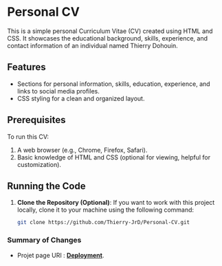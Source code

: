 # Personal CV

This is a simple personal Curriculum Vitae (CV) created using HTML and CSS. It showcases the educational background, skills, experience, and contact information of an individual named Thierry Dohouin. 

## Features

- Sections for personal information, skills, education, experience, and links to social media profiles.
- CSS styling for a clean and organized layout.

## Prerequisites

To run this CV:

1. A web browser (e.g., Chrome, Firefox, Safari).
2. Basic knowledge of HTML and CSS (optional for viewing, helpful for customization).

## Running the Code

1. **Clone the Repository (Optional)**:
   If you want to work with this project locally, clone it to your machine using the following command:

   ```bash
   git clone https://github.com/Thierry-JrD/Personal-CV.git

### Summary of Changes
- Projet page URI : **[Deployment](https://personal-cv-silk.vercel.app/)**. 
